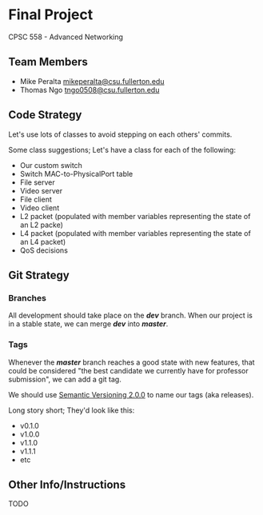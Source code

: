 
# Final Project

CPSC 558 - Advanced Networking

## Team Members

* Mike Peralta mikeperalta@csu.fullerton.edu
* Thomas Ngo tngo0508@csu.fullerton.edu

## Code Strategy

Let's use lots of classes to avoid stepping on each others' commits.

Some class suggestions; Let's have a class for each of the following:

* Our custom switch
* Switch MAC-to-PhysicalPort table
* File server
* Video server
* File client
* Video client
* L2 packet (populated with member variables representing the state of an L2 packe)
* L4 packet (populated with member variables representing the state of an L4 packet)
* QoS decisions

## Git Strategy

### Branches

All development should take place on the ***dev*** branch. When our project is in a stable state, we can merge ***dev*** into ***master***.

### Tags

Whenever the ***master*** branch reaches a good state with new features, that could be considered "the best candidate we currently have for professor submission", we can add a git tag.

We should use [Semantic Versioning 2.0.0](https://semver.org/) to name our tags (aka releases).

Long story short; They'd look like this:

* v0.1.0
* v1.0.0
* v1.1.0
* v1.1.1
* etc

## Other Info/Instructions

TODO



